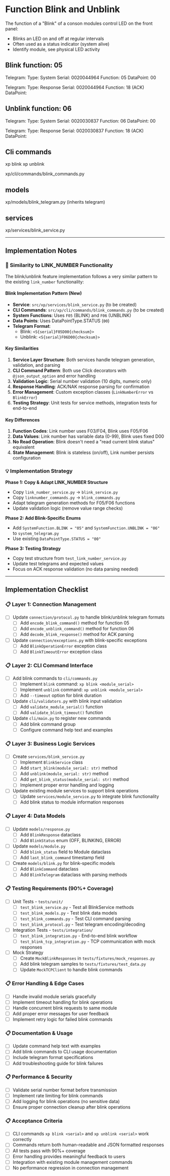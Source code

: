 # Function Blink and Unblink

The function of a "Blink" of a conson modules control LED on the front panel:
- Blinks an LED on and off at regular intervals
- Often used as a status indicator (system alive)
- Identify module, see physical LED activity

## Blink function: 05 
Telegram:<S0020044964F05D00FN>
Type: System
Serial: 0020044964
Function: 05
DataPoint: 00

Telegram:<R0020044964F18DFA>
Type: Response
Serial: 0020044964
Function: 18 (ACK)
DataPoint:  


## Unblink function: 06

Telegram:<S0020030837F06D00FJ>
Type: System
Serial: 0020030837
Function: 06
DataPoint: 00

Telegram:<R0020030837F18DFA>
Type: Response
Serial: 0020030837
Function: 18 (ACK)
DataPoint:  

## Cli commands

xp blink <serial>
xp unblink <serial>

xp/cli/commands/blink_commands.py

## models

xp/models/blink_telegram.py (inherits telegram)

## services

xp/services/blink_service.py

---

## Implementation Notes

### 🔗 Similarity to LINK_NUMBER Functionality

The blink/unblink feature implementation follows a very similar pattern to the existing `link_number` functionality:

#### **Blink Implementation Pattern (New)**
- **Service**: `src/xp/services/blink_service.py` (to be created)
- **CLI Commands**: `src/xp/cli/commands/blink_commands.py` (to be created)  
- **System Functions**: Uses `F05` (BLINK) and `F06` (UNBLINK)
- **Data Points**: Uses DataPointType.STATUS (`00`)
- **Telegram Format**: 
  - Blink: `<S{serial}F05D00{checksum}>`
  - Unblink: `<S{serial}F06D00{checksum}>`

#### **Key Similarities**
1. **Service Layer Structure**: Both services handle telegram generation, validation, and parsing
2. **CLI Command Pattern**: Both use Click decorators with `@json_output_option` and error handling
3. **Validation Logic**: Serial number validation (10 digits, numeric only)
4. **Response Handling**: ACK/NAK response parsing for confirmation
5. **Error Management**: Custom exception classes (`LinkNumberError` vs `BlinkError`)
6. **Testing Strategy**: Unit tests for service methods, integration tests for end-to-end

#### **Key Differences**
1. **Function Codes**: Link number uses F03/F04, Blink uses F05/F06
2. **Data Values**: Link number has variable data (0-99), Blink uses fixed D00
3. **No Read Operation**: Blink doesn't need a "read current blink status" equivalent
4. **State Management**: Blink is stateless (on/off), Link number persists configuration

### 💡 Implementation Strategy

**Phase 1: Copy & Adapt LINK_NUMBER Structure**
- Copy `link_number_service.py` → `blink_service.py`
- Copy `linknumber_commands.py` → `blink_commands.py`
- Adapt telegram generation methods for F05/F06 functions
- Update validation logic (remove value range checks)

**Phase 2: Add Blink-Specific Enums**
- Add `SystemFunction.BLINK = "05"` and `SystemFunction.UNBLINK = "06"` to `system_telegram.py`
- Use existing `DataPointType.STATUS = "00"`

**Phase 3: Testing Strategy**
- Copy test structure from `test_link_number_service.py`
- Update test telegrams and expected values
- Focus on ACK response validation (no data parsing needed)

---

## Implementation Checklist

### 📋 Layer 1: Connection Management
- [ ] Update `connection/protocol.py` to handle blink/unblink telegram formats
  - [ ] Add `encode_blink_command()` method for function 05
  - [ ] Add `encode_unblink_command()` method for function 06
  - [ ] Add `decode_blink_response()` method for ACK parsing
- [ ] Update `connection/exceptions.py` with blink-specific exceptions
  - [ ] Add `BlinkOperationError` exception class
  - [ ] Add `BlinkTimeoutError` exception class

### 📋 Layer 2: CLI Command Interface
- [ ] Add blink commands to `cli/commands.py`
  - [ ] Implement `blink` command: `xp blink <module_serial>`
  - [ ] Implement `unblink` command: `xp unblink <module_serial>`
  - [ ] Add `--timeout` option for blink duration
- [ ] Update `cli/validators.py` with blink input validation
  - [ ] Add `validate_module_serial()` function
  - [ ] Add `validate_blink_timeout()` function
- [ ] Update `cli/main.py` to register new commands
  - [ ] Add blink command group
  - [ ] Configure command help text and examples

### 📋 Layer 3: Business Logic Services  
- [ ] Create `services/blink_service.py`
  - [ ] Implement `BlinkService` class
  - [ ] Add `start_blink(module_serial: str)` method
  - [ ] Add `unblink(module_serial: str)` method
  - [ ] Add `get_blink_status(module_serial: str)` method
  - [ ] Implement proper error handling and logging
- [ ] Update existing module services to support blink operations
  - [ ] Update `services/module_service.py` to integrate blink functionality
  - [ ] Add blink status to module information responses

### 📋 Layer 4: Data Models
- [ ] Update `models/response.py` 
  - [ ] Add `BlinkResponse` dataclass
  - [ ] Add `BlinkStatus` enum (OFF, BLINKING, ERROR)
- [ ] Update `models/module.py`
  - [ ] Add `blink_status` field to Module dataclass
  - [ ] Add `last_blink_command` timestamp field
- [ ] Create `models/blink.py` for blink-specific models
  - [ ] Add `BlinkCommand` dataclass
  - [ ] Add `BlinkTelegram` dataclass with parsing methods

### 📋 Testing Requirements (90%+ Coverage)
- [ ] Unit Tests - `tests/unit/`
  - [ ] `test_blink_service.py` - Test all BlinkService methods
  - [ ] `test_blink_models.py` - Test blink data models
  - [ ] `test_blink_commands.py` - Test CLI command parsing
  - [ ] `test_blink_protocol.py` - Test telegram encoding/decoding
- [ ] Integration Tests - `tests/integration/`
  - [ ] `test_blink_integration.py` - End-to-end blink workflow
  - [ ] `test_blink_tcp_integration.py` - TCP communication with mock responses
- [ ] Mock Strategy
  - [ ] Create `MockBlinkResponses` in `tests/fixtures/mock_responses.py`
  - [ ] Add blink telegram samples to `tests/fixtures/test_data.py`
  - [ ] Update `MockTCPClient` to handle blink commands

### 📋 Error Handling & Edge Cases
- [ ] Handle invalid module serials gracefully
- [ ] Implement timeout handling for blink operations
- [ ] Handle concurrent blink requests to same module
- [ ] Add proper error messages for user feedback
- [ ] Implement retry logic for failed blink commands

### 📋 Documentation & Usage
- [ ] Update command help text with examples
- [ ] Add blink commands to CLI usage documentation
- [ ] Include telegram format specifications
- [ ] Add troubleshooting guide for blink failures

### 📋 Performance & Security
- [ ] Validate serial number format before transmission
- [ ] Implement rate limiting for blink commands
- [ ] Add logging for blink operations (no sensitive data)
- [ ] Ensure proper connection cleanup after blink operations

### 📋 Acceptance Criteria
- [ ] CLI commands `xp blink <serial>` and `xp unblink <serial>` work correctly
- [ ] Commands return both human-readable and JSON formatted responses
- [ ] All tests pass with 90%+ coverage
- [ ] Error handling provides meaningful feedback to users
- [ ] Integration with existing module management commands
- [ ] No performance regression in connection management
